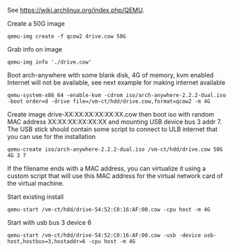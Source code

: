 
See https://wiki.archlinux.org/index.php/QEMU.

Create a 50G image

	qemu-img create -f qcow2 drive.cow 50G


Grab info on image

	qemu-img info './drive.cow'


Boot arch-anywhere with some blank disk, 4G of memory, kvm enabled
Internet will not be available, see next example for making internet available

	qemu-system-x86_64 -enable-kvm -cdrom iso/arch-anywhere-2.2.2-dual.iso -boot order=d -drive file=/vm-ct/hdd/drive.cow,format=qcow2 -m 4G


Create image drive-XX:XX:XX:XX:XX:XX.cow then boot iso with random MAC address
XX:XX:XX:XX:XX:XX and mounting USB device bus 3 addr 7. The USB stick should
contain some script to connect to ULB internet that you can use for the
installation

	qemu-create iso/arch-anywhere-2.2.2-dual.iso /vm-ct/hdd/drive.cow 50G 4G 3 7


If the filename ends with a MAC address, you can virtualize it using a custom
script that will use this MAC address for the virtual network card of the
virtual machine.

Start existing install

	qemu-start /vm-ct/hdd/drive-54:52:C0:16:AF:00.cow -cpu host -m 4G


Start with usb bus 3 device 6

	qemu-start /vm-ct/hdd/drive-54:52:C0:16:AF:00.cow -usb -device usb-host,hostbus=3,hostaddr=6 -cpu host -m 4G
